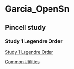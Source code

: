 # Garcia_OpenSn


## Pincell study

### Study 1 Legendre Order

[Study 1 Legendre Order](./pincell_study/1_legendre)

[Common Utilities](./utils/utils.md)
